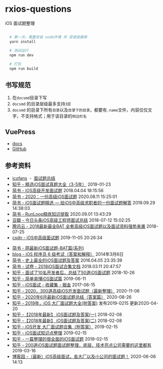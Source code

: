 # rxios-questions
iOS 面试题整理

## 
```sh
  # 第一次，需要安装 node环境 并 安装依赖库
  yarn install

  # 测试运行
  npm run dev

  # 打包
  npm run build
```

## 书写规范
1. 在`docsmd`目录下写
1. `docsmd` 的目录层级最多支持`3层`
1. `docsmd` 的目录下所有`目录`以及`目录下的目录`，都要有`.name`文件，内容仅仅文字，不支持格式；用于该目录的`侧边栏名`



## VuePress
- [docs](https://vuepress.vuejs.org/zh/)
- [GitHub](https://github.com/vuejs/vuepress)

## 参考资料
>
- [icofans](https://github.com/icofans)&nbsp;&nbsp;-&nbsp;&nbsp;[面试题总结](https://ios.nobady.cn/)
- [知乎 - 精选iOS面试真题大全（3-5年）](https://zhuanlan.zhihu.com/p/55531475) 2019-01-23
- [简书 - iOS高级开发面试题](https://www.jianshu.com/p/36776be32253) 2018.04.04 18:15:56
- [简书 - 2020：一份高级iOS面试题](https://www.jianshu.com/p/f56a53844fbb) 2020.08.11 15:25:01
- [简书 - iOS面试题精选 — 给iOS中高级求职者的一份面试题解答](https://www.jianshu.com/p/51cfb5ad8158) 
2019.09.29 14:38:03
- [简书 - RunLoop精炼知识提取](https://www.jianshu.com/p/a14cfce2f50b) 2020.09.01 13:43:29
- [豆瓣 - 今日头条iOS高级工程师面试总结](https://www.douban.com/group/topic/120203158/?type=like) 2018-07-12 15:02:25
- [腾讯云 - 2018最新最全BAT 全套高级iOS面试题以及面试资料强势来袭](https://cloud.tencent.com/developer/article/1165416) 2018-07-25
- [csdn - iOS中高级面试题](https://blog.csdn.net/u014600626/article/details/102923706) 2019-11-05 20:26:34
>
- [简书 - 网最新iOS面试题-BAT篇(系列)](https://www.jianshu.com/nb/34904451)
- [blog - iOS 程序员 6 级考试（答案和解释）](http://blog.sunnyxx.com/2014/03/06/ios_exam_0_key/) 2014年3月6日
- [简书 - 史上最全的iOS面试题及答案](https://www.jianshu.com/p/494ac5ee1ab0) 2016.04.05 23:35:39
- [简书 - 试卷 - 2018iOS面试合集文档](https://www.jianshu.com/p/6c56e3640323) 2018.03.11 20:47:57
- [知乎 - 面试了10名开发者后，总结了50道iOS面试题](https://zhuanlan.zhihu.com/p/47747499) 2018-10-26
- [知乎 - 简单易懂iOS面试篇](https://zhuanlan.zhihu.com/p/68665673) 2019-06-11
- [知乎 - iOS面试 - 收藏集 - 掘金](https://zhuanlan.zhihu.com/p/27411056) 2017-06-15
- [知乎 - 2020，300道高级iOS开发面试题（最新整理）](https://zhuanlan.zhihu.com/p/275986408) 2020-11-06
- [知乎 - 2020年6月最新iOS面试题总结（答案篇）](https://zhuanlan.zhihu.com/p/198939499) 2020-08-26
- [知乎 - 2019年，iOS 大厂面试题大全(附答案)](https://zhuanlan.zhihu.com/p/56801562) 发布2019-0215 更新2020-04-20
- [知乎 -【2018年最新】 iOS面试题及答案(一)](https://zhuanlan.zhihu.com/p/33695348) 2018-02-08
- [知乎 -【2018年最新】 iOS面试题及答案(二)](https://zhuanlan.zhihu.com/p/33695465) 2018-02-08
- [知乎 - iOS开发 大厂面试题合集（附答案）](https://zhuanlan.zhihu.com/p/62091020) 2019-02-15
- [知乎 - iOS面试知识点整理](https://zhuanlan.zhihu.com/p/35796366) 2019-02-15
- [知乎 - 一篇整理的很全面的IOS面试题](https://zhuanlan.zhihu.com/p/56807579) 2019-02-15
- [知乎 - 200道iOS面试题面试题整理，底层、技术亮点公司需要的这里都有](https://zhuanlan.zhihu.com/p/59439958) 2019-03-16
- [博客园 -（最新）iOS高级面试，各大厂以及小公司的面试题！](https://www.cnblogs.com/orang123/p/13054550.html)  2020-06-06 14:13